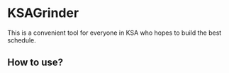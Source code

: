 # KSAGrinder
This is a convenient tool for everyone in KSA who hopes to build the best schedule.

## How to use?
